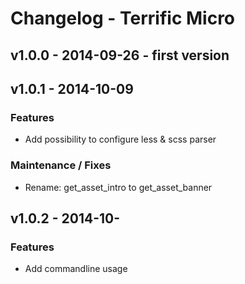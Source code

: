 # Changelog - Terrific Micro

## v1.0.0 - 2014-09-26 - first version

## v1.0.1 - 2014-10-09

### Features

* Add possibility to configure less & scss parser

### Maintenance / Fixes

* Rename: get_asset_intro to get_asset_banner

## v1.0.2 - 2014-10-

### Features

* Add commandline usage
